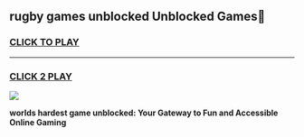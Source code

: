 
## rugby games unblocked Unblocked Games👋
<h3>
<a href="https://premium.freeplayer.one?title=rugby_games_unblocked&ref=16F">CLICK TO PLAY</a></h3>
<hr>

<h3>
<a href="https://premium.freeplayer.one?title=rugby_games_unblocked&ref=16F">CLICK 2 PLAY</a>
  
</h3>

<a href="https://premium.freeplayer.one?title=rugby_games_unblocked&ref=16F/"><img src="https://clearcache.store/games.png"></a>


**worlds hardest game unblocked: Your Gateway to Fun and Accessible Online Gaming**
